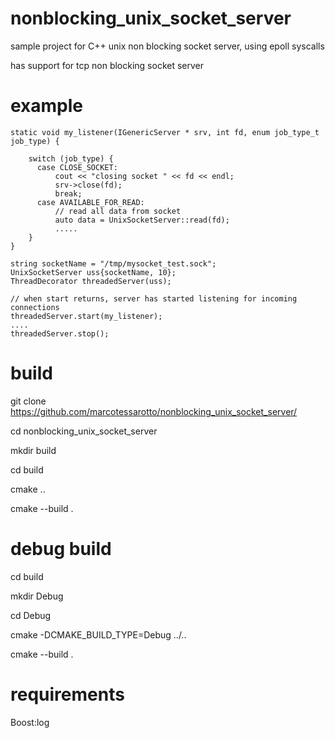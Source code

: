 # nonblocking_unix_socket_server
sample project for C++ unix non blocking socket server, using epoll syscalls

has support for tcp non blocking socket server

# example

    static void my_listener(IGenericServer * srv, int fd, enum job_type_t job_type) {

	    switch (job_type) {
          case CLOSE_SOCKET:
              cout << "closing socket " << fd << endl;
              srv->close(fd);
              break;
	      case AVAILABLE_FOR_READ:
              // read all data from socket
              auto data = UnixSocketServer::read(fd);
              .....		 
	    }
    }

	string socketName = "/tmp/mysocket_test.sock";
	UnixSocketServer uss{socketName, 10};
	ThreadDecorator threadedServer(uss);

	// when start returns, server has started listening for incoming connections
	threadedServer.start(my_listener);
	....
	threadedServer.stop();
  
  

# build

git clone https://github.com/marcotessarotto/nonblocking_unix_socket_server/

cd nonblocking_unix_socket_server

mkdir build

cd build 

cmake ..

cmake --build .

# debug build

cd build

mkdir Debug

cd Debug

cmake -DCMAKE_BUILD_TYPE=Debug ../..

cmake --build .

# requirements

Boost:log
